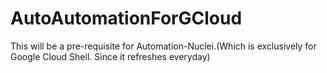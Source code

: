 # AutoAutomationForGCloud
This will be a pre-requisite for Automation-Nuclei.(Which is exclusively for Google Cloud Shell. Since it refreshes everyday)
